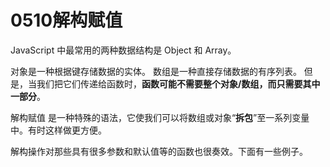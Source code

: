 # 0510解构赋值

JavaScript 中最常用的两种数据结构是 Object 和 Array。

对象是一种根据键存储数据的实体。
数组是一种直接存储数据的有序列表。
但是，当我们把它们传递给函数时，**函数可能不需要整个对象/数组，而只需要其中一部分**。

解构赋值 是一种特殊的语法，它使我们可以将数组或对象“**拆包**”至一系列变量中。有时这样做更方便。

解构操作对那些具有很多参数和默认值等的函数也很奏效。下面有一些例子。

## 